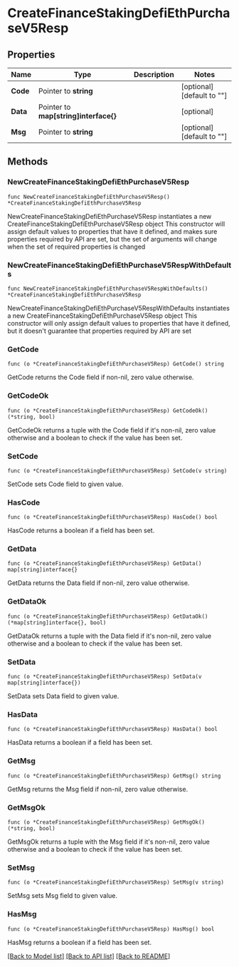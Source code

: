 # CreateFinanceStakingDefiEthPurchaseV5Resp

## Properties

Name | Type | Description | Notes
------------ | ------------- | ------------- | -------------
**Code** | Pointer to **string** |  | [optional] [default to ""]
**Data** | Pointer to **map[string]interface{}** |  | [optional] 
**Msg** | Pointer to **string** |  | [optional] [default to ""]

## Methods

### NewCreateFinanceStakingDefiEthPurchaseV5Resp

`func NewCreateFinanceStakingDefiEthPurchaseV5Resp() *CreateFinanceStakingDefiEthPurchaseV5Resp`

NewCreateFinanceStakingDefiEthPurchaseV5Resp instantiates a new CreateFinanceStakingDefiEthPurchaseV5Resp object
This constructor will assign default values to properties that have it defined,
and makes sure properties required by API are set, but the set of arguments
will change when the set of required properties is changed

### NewCreateFinanceStakingDefiEthPurchaseV5RespWithDefaults

`func NewCreateFinanceStakingDefiEthPurchaseV5RespWithDefaults() *CreateFinanceStakingDefiEthPurchaseV5Resp`

NewCreateFinanceStakingDefiEthPurchaseV5RespWithDefaults instantiates a new CreateFinanceStakingDefiEthPurchaseV5Resp object
This constructor will only assign default values to properties that have it defined,
but it doesn't guarantee that properties required by API are set

### GetCode

`func (o *CreateFinanceStakingDefiEthPurchaseV5Resp) GetCode() string`

GetCode returns the Code field if non-nil, zero value otherwise.

### GetCodeOk

`func (o *CreateFinanceStakingDefiEthPurchaseV5Resp) GetCodeOk() (*string, bool)`

GetCodeOk returns a tuple with the Code field if it's non-nil, zero value otherwise
and a boolean to check if the value has been set.

### SetCode

`func (o *CreateFinanceStakingDefiEthPurchaseV5Resp) SetCode(v string)`

SetCode sets Code field to given value.

### HasCode

`func (o *CreateFinanceStakingDefiEthPurchaseV5Resp) HasCode() bool`

HasCode returns a boolean if a field has been set.

### GetData

`func (o *CreateFinanceStakingDefiEthPurchaseV5Resp) GetData() map[string]interface{}`

GetData returns the Data field if non-nil, zero value otherwise.

### GetDataOk

`func (o *CreateFinanceStakingDefiEthPurchaseV5Resp) GetDataOk() (*map[string]interface{}, bool)`

GetDataOk returns a tuple with the Data field if it's non-nil, zero value otherwise
and a boolean to check if the value has been set.

### SetData

`func (o *CreateFinanceStakingDefiEthPurchaseV5Resp) SetData(v map[string]interface{})`

SetData sets Data field to given value.

### HasData

`func (o *CreateFinanceStakingDefiEthPurchaseV5Resp) HasData() bool`

HasData returns a boolean if a field has been set.

### GetMsg

`func (o *CreateFinanceStakingDefiEthPurchaseV5Resp) GetMsg() string`

GetMsg returns the Msg field if non-nil, zero value otherwise.

### GetMsgOk

`func (o *CreateFinanceStakingDefiEthPurchaseV5Resp) GetMsgOk() (*string, bool)`

GetMsgOk returns a tuple with the Msg field if it's non-nil, zero value otherwise
and a boolean to check if the value has been set.

### SetMsg

`func (o *CreateFinanceStakingDefiEthPurchaseV5Resp) SetMsg(v string)`

SetMsg sets Msg field to given value.

### HasMsg

`func (o *CreateFinanceStakingDefiEthPurchaseV5Resp) HasMsg() bool`

HasMsg returns a boolean if a field has been set.


[[Back to Model list]](../README.md#documentation-for-models) [[Back to API list]](../README.md#documentation-for-api-endpoints) [[Back to README]](../README.md)


